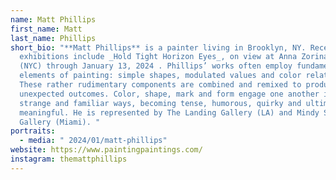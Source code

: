 ```yaml
---
name: Matt Phillips
first_name: Matt
last_name: Phillips
short_bio: "**Matt Phillips** is a painter living in Brooklyn, NY. Recent
  exhibitions include _Hold Tight Horizon Eyes_, on view at Anna Zorina Gallery
  (NYC) through January 13, 2024 . Phillips’ works often employ fundamental
  elements of painting: simple shapes, modulated values and color relationships.
  These rather rudimentary components are combined and remixed to produce
  unexpected outcomes. Color, shape, mark and form engage one another in both
  strange and familiar ways, becoming tense, humorous, quirky and ultimately
  meaningful. He is represented by The Landing Gallery (LA) and Mindy Solomon
  Gallery (Miami). "
portraits:
  - media: " 2024/01/matt-phillips"
website: https://www.paintingpaintings.com/
instagram: themattphillips
---
```

